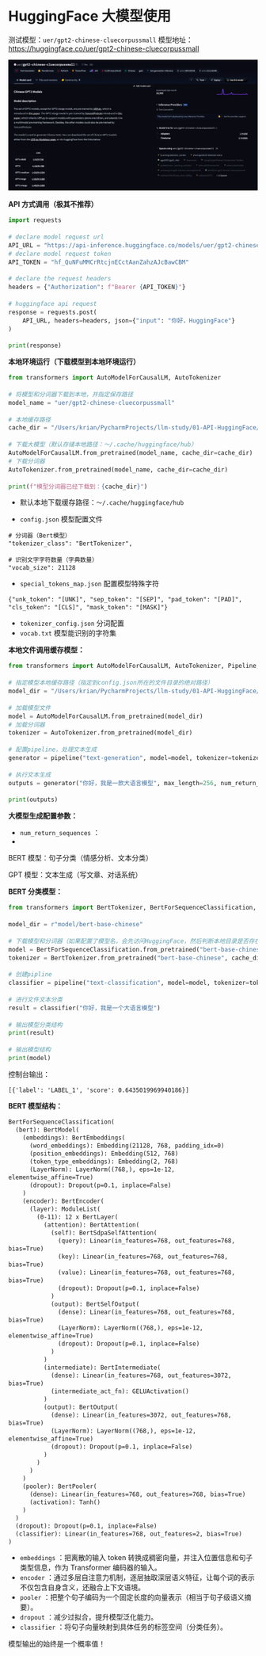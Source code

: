 # HuggingFace 大模型使用

测试模型：`uer/gpt2-chinese-cluecorpussmall`
模型地址：https://huggingface.co/uer/gpt2-chinese-cluecorpussmall

![image-20250822210040960](note.assets/image-20250822210040960.png)



**API 方式调用（极其不推荐）**

```python
import requests

# declare model request url
API_URL = "https://api-inference.huggingface.co/models/uer/gpt2-chinese-cluecorpussmall"
# declare model request token
API_TOKEN = "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"

# declare the request headers
headers = {"Authorization": f"Bearer {API_TOKEN}"}

# huggingface api request
response = requests.post(
    API_URL, headers=headers, json={"input": "你好，HuggingFace"}
)

print(response)
```



**本地环境运行（下载模型到本地环境运行）**

```python
from transformers import AutoModelForCausalLM, AutoTokenizer

# 将模型和分词器下载到本地，并指定保存路径
model_name = "uer/gpt2-chinese-cluecorpussmall"

# 本地缓存路径
cache_dir = "/Users/krian/PycharmProjects/llm-study/01-API-HuggingFace/model/uer/gpt2-chinese-cluecorpussmall"

# 下载大模型（默认存储本地路径：～/.cache/huggingface/hub）
AutoModelForCausalLM.from_pretrained(model_name, cache_dir=cache_dir)
# 下载分词器
AutoTokenizer.from_pretrained(model_name, cache_dir=cache_dir)

print(f"模型分词器已经下载到：{cache_dir}")
```

- 默认本地下载缓存路径：`～/.cache/huggingface/hub`

- `config.json` 模型配置文件

```
# 分词器（Bert模型）
"tokenizer_class": "BertTokenizer",

# 识别文字字符数量（字典数量）
"vocab_size": 21128
```

- `special_tokens_map.json` 配置模型特殊字符

```
{"unk_token": "[UNK]", "sep_token": "[SEP]", "pad_token": "[PAD]", "cls_token": "[CLS]", "mask_token": "[MASK]"}
```

- `tokenizer_config.json` 分词配置
- `vocab.txt` 模型能识别的字符集



**本地文件调用缓存模型：**

```python
from transformers import AutoModelForCausalLM, AutoTokenizer, Pipeline, pipeline

# 指定模型本地缓存路径（指定到config.json所在的文件目录的绝对路径）
model_dir = "/Users/krian/PycharmProjects/llm-study/01-API-HuggingFace/model/uer/gpt2-chinese-cluecorpussmall/models--uer--gpt2-chinese-cluecorpussmall/snapshots/c2c0249d8a2731f269414cc3b22dff021f8e07a3"

# 加载模型文件
model = AutoModelForCausalLM.from_pretrained(model_dir)
# 加载分词器
tokenizer = AutoTokenizer.from_pretrained(model_dir)

# 配置pipeline，处理文本生成
generator = pipeline("text-generation", model=model, tokenizer=tokenizer, device="cpu")

# 执行文本生成
outputs = generator("你好，我是一款大语言模型", max_length=256, num_return_sequences=1)

print(outputs)
```

**大模型生成配置参数：**

- `num_return_sequences` ：
- 



BERT 模型：句子分类（情感分析、文本分类）

GPT 模型：文本生成（写文章、对话系统）

**BERT 分类模型：**

```python
from transformers import BertTokenizer, BertForSequenceClassification, pipeline

model_dir = r"model/bert-base-chinese"

# 下载模型和分词器（如果配置了模型名，会先访问HuggingFace，然后判断本地目录是否存在模型文件，决定是否下载）
model = BertForSequenceClassification.from_pretrained("bert-base-chinese", cache_dir=model_dir)
tokenizer = BertTokenizer.from_pretrained("bert-base-chinese", cache_dir=model_dir)

# 创建pipline
classifier = pipeline("text-classification", model=model, tokenizer=tokenizer, device="cpu")

# 进行文件文本分类
result = classifier("你好，我是一个大语言模型")

# 输出模型分类结构
print(result)

# 输出模型结构
print(model)
```

控制台输出：

```
[{'label': 'LABEL_1', 'score': 0.6435019969940186}]
```



**BERT 模型结构：**

```
BertForSequenceClassification(
  (bert): BertModel(
    (embeddings): BertEmbeddings(
      (word_embeddings): Embedding(21128, 768, padding_idx=0)
      (position_embeddings): Embedding(512, 768)
      (token_type_embeddings): Embedding(2, 768)
      (LayerNorm): LayerNorm((768,), eps=1e-12, elementwise_affine=True)
      (dropout): Dropout(p=0.1, inplace=False)
    )
    (encoder): BertEncoder(
      (layer): ModuleList(
        (0-11): 12 x BertLayer(
          (attention): BertAttention(
            (self): BertSdpaSelfAttention(
              (query): Linear(in_features=768, out_features=768, bias=True)
              (key): Linear(in_features=768, out_features=768, bias=True)
              (value): Linear(in_features=768, out_features=768, bias=True)
              (dropout): Dropout(p=0.1, inplace=False)
            )
            (output): BertSelfOutput(
              (dense): Linear(in_features=768, out_features=768, bias=True)
              (LayerNorm): LayerNorm((768,), eps=1e-12, elementwise_affine=True)
              (dropout): Dropout(p=0.1, inplace=False)
            )
          )
          (intermediate): BertIntermediate(
            (dense): Linear(in_features=768, out_features=3072, bias=True)
            (intermediate_act_fn): GELUActivation()
          )
          (output): BertOutput(
            (dense): Linear(in_features=3072, out_features=768, bias=True)
            (LayerNorm): LayerNorm((768,), eps=1e-12, elementwise_affine=True)
            (dropout): Dropout(p=0.1, inplace=False)
          )
        )
      )
    )
    (pooler): BertPooler(
      (dense): Linear(in_features=768, out_features=768, bias=True)
      (activation): Tanh()
    )
  )
  (dropout): Dropout(p=0.1, inplace=False)
  (classifier): Linear(in_features=768, out_features=2, bias=True)
)
```

- `embeddings` ：把离散的输入 token 转换成稠密向量，并注入位置信息和句子类型信息，作为 Transformer 编码器的输入。
- `encoder` ：通过多层自注意力机制，逐层抽取深层语义特征，让每个词的表示不仅包含自身含义，还融合上下文语境。
- `pooler` ：把整个句子编码为一个固定长度的向量表示（相当于句子级语义摘要）。
- `dropout` ：减少过拟合，提升模型泛化能力。
- `classifier` ：将句子向量映射到具体任务的标签空间（分类任务）。



模型输出的始终是一个概率值！




